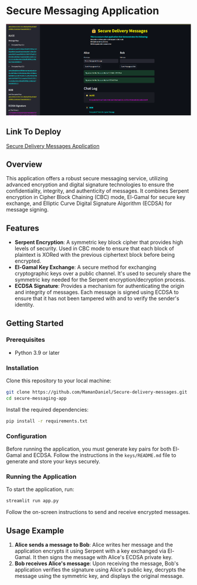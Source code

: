 
# Secure Messaging Application
![Secure Messaging App Interface](https://github.com/RomRL/secure-delivery-messages/blob/main/ScreenShot.png)

## Link To Deploy

[Secure Delivery Messages Application](https://secure-delivery-messages.onrender.com)

## Overview

This application offers a robust secure messaging service, utilizing advanced encryption and digital signature technologies to ensure the confidentiality, integrity, and authenticity of messages. It combines Serpent encryption in Cipher Block Chaining (CBC) mode, El-Gamal for secure key exchange, and Elliptic Curve Digital Signature Algorithm (ECDSA) for message signing.

## Features

- **Serpent Encryption**: A symmetric key block cipher that provides high levels of security. Used in CBC mode to ensure that each block of plaintext is XORed with the previous ciphertext block before being encrypted.
- **El-Gamal Key Exchange**: A secure method for exchanging cryptographic keys over a public channel. It's used to securely share the symmetric key needed for the Serpent encryption/decryption process.
- **ECDSA Signature**: Provides a mechanism for authenticating the origin and integrity of messages. Each message is signed using ECDSA to ensure that it has not been tampered with and to verify the sender's identity.

## Getting Started

### Prerequisites

- Python 3.9 or later


### Installation

Clone this repository to your local machine:

```bash
git clone https://github.com/MamanDaniel/Secure-delivery-messages.git
cd secure-messaging-app
```

Install the required dependencies:

```bash
pip install -r requirements.txt
```

### Configuration

Before running the application, you must generate key pairs for both El-Gamal and ECDSA. Follow the instructions in the `keys/README.md` file to generate and store your keys securely.

### Running the Application

To start the application, run:

```bash
streamlit run app.py
```

Follow the on-screen instructions to send and receive encrypted messages.

## Usage Example

1. **Alice sends a message to Bob**: Alice writes her message and the application encrypts it using Serpent with a key exchanged via El-Gamal. It then signs the message with Alice's ECDSA private key.
2. **Bob receives Alice's message**: Upon receiving the message, Bob's application verifies the signature using Alice's public key, decrypts the message using the symmetric key, and displays the original message.


